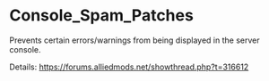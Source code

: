 # Console_Spam_Patches
Prevents certain errors/warnings from being displayed in the server console.

Details: https://forums.alliedmods.net/showthread.php?t=316612
